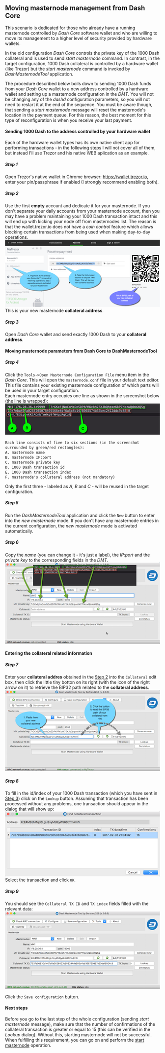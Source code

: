 ## Moving masternode management from Dash Core
This scenario is dedicated for those who already have a running masternode controlled by _Dash Core_ software wallet and who are willing to move its management to a higher level of security provided by hardware wallets. 

In the old configuration _Dash Core_ controls the private key of the 1000 Dash collateral and is used to send _start masternode_ command. In contrast, in the target configuration, 1000 Dash collateral is controlled by a hardware wallet (like Trezor) but the _start masternode_ command is invoked by _DashMasternodeTool_ application.

The procedure described below boils down to sending 1000 Dash funds from your _Dash Core_ wallet to a new address controlled by a hardware wallet and setting up a masternode configuration in the _DMT_. You will not be changing any of the _dashd_ configuration parameters, so you will not need to restart it at the end of the sequence. You must be aware though, that sending a _start masternode_ message will reset the masternode's location in the payment queue. For this reason, the best moment for this type of reconfiguration is when you receive your last payment.  


#### Sending 1000 Dash to the address controlled by your hardware wallet
 Each of the hardware wallet types has its own native client app for performing transactions - in the following steps I will not cover all of them, but instead I'll use Trezor and his native WEB aplication as an example. 
 
##### Step 1
 Open Trezor's native wallet in Chrome browser: https://wallet.trezor.io, enter your pin/passphrase if enabled (I strongly recommend enabling both).
  
##### Step 2
Use the first **empty** account and dedicate it for your masternode. If you don't separate your daily accounts from your masternode account, then you may have a problem maintaining your 1000 Dash transaction intact and this will end up with kicking your node off from masternodes list. The reason is that the wallet.trezor.io does not have a _coin control_ feature which allows blocking certain transactions from being used when making day-to-day operations.  
  ![1](img/conf-masternodes-a-1.png)  
  This is your new masternode **collateral address**.
   
##### Step 3
Open _Dash Core_ wallet and send exactly 1000 Dash to your **collateral address**.

#### Moving masternode parameters from Dash Core to DashMasternodeTool

##### Step 4
Click the `Tools->Open Masternode Configuration File` menu item in the _Dash Core_. This will open the `masternode.conf` file in your default text editor. This file contains your existing masternode configuration of which parts will be used in your target configuration.  
Each masternode entry occupies one line as shown in the screenshot below (the line is wrapped):  
  ![1](img/conf-masternodes-a-2.png)  
  
    Each line consists of five to six sections (in the screenshot surrounded by green/red rectangles):  
    A. masternode name  
    B. masternode IP:port  
    C. masternode private key    
    D. 1000 Dash transaction id  
    E. 1000 Dash transaction index  
    F. masternode's collateral address (not mandatory)  
  Only the first three - labeled as _A_, _B_ and _C_ - will be reused in the target configuration.
  
##### Step 5
Run the _DashMasternodeTool_ application and click the `New` button to enter into the _new masternode_ mode. If you don't have any masternode entries in the current configuration, the _new masternode_ mode is activated automatically.
  
##### Step 6
Copy the _name_ (you can change it - it's just a label), the _IP:port_ and the _private key_ to the corresponding fields in the _DMT_.  
  ![1](img/conf-masternodes-a-3.png) 

#### Entering the collateral related information

##### Step 7
Enter your **collateral addres** obtained in the [Step 2](#step-2) into the `Collateral` edit box, then click the little tiny botton on its right (with the icon of the right arrow on it) to retrieve the BIP32 path related to the **collateral address**.  
  ![1](img/conf-masternodes-a-4.png) 

##### Step 8
To fill in the id/index of your 1000 Dash transaction (which you have sent in [Step 3](#step-3)) click on the `Lookup` button. Assuming that transaction has been processed without any problems, one transaction should appear in the dialog that will show up:  
  ![1](img/conf-masternodes-a-5.png)  
Select the transaction and click `OK`.  

##### Step 9
You should see the `Collateral TX ID` and `TX index` fields filled with the relevant data:  
  ![1](img/conf-masternodes-a-6.png)
  
Click the `Save configuration` button.
  
#### Next steps
Before you go to the last step of the whole configuration (sending _start masternode_ message), make sure that the number of confirmations of the collateral transaction is greater or equal to 15 (this can be verified in the _Lookup_ dialog). Without this, starting masternode will not be successful. When fulfilling this requirement, you can go on and perform the [start masternode](../README.md#starting-masternode) operation. 